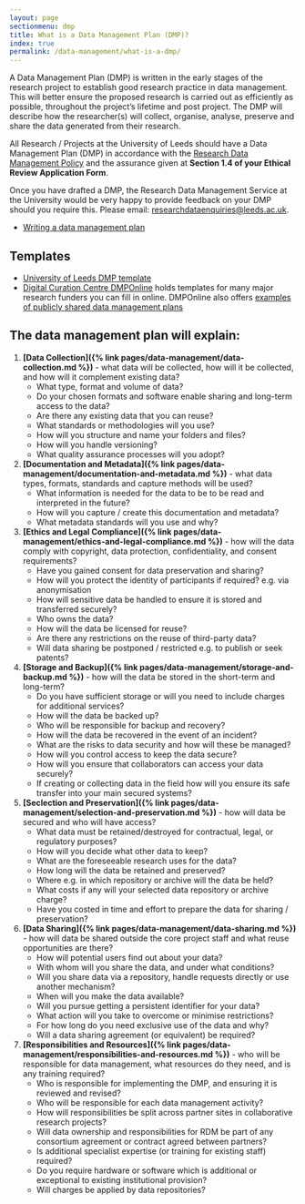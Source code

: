 ```yaml
---
layout: page
sectionmenu: dmp
title: What is a Data Management Plan (DMP)?
index: true
permalink: /data-management/what-is-a-dmp/
---
```


A Data Management Plan (DMP) is written in the early stages of the research project to establish good research practice in data management.  This will better ensure the proposed research is carried out as efficiently as possible, throughout the project’s lifetime and post project. The DMP will describe how the researcher(s) will collect, organise, analyse, preserve and share the data generated from their research.

All Research / Projects at the University of Leeds should have a Data Management Plan (DMP) in accordance with the [Research Data Management Policy](https://library.leeds.ac.uk/info/14062/research_data_management/68/research_data_management_policy) and the assurance given at **Section 1.4 of your Ethical Review Application Form**.

Once you have drafted a DMP, the Research Data Management Service at the University would be very happy to provide feedback on your DMP should you require this. Please email: [researchdataenquiries@leeds.ac.uk](mailto:researchdataenquiries@leeds.ac.uk). 

* [Writing a data management plan](https://library.leeds.ac.uk/info/14062/research_data_management/62/data_management_planning)

## Templates

* [University of Leeds DMP template](https://library.leeds.ac.uk/downloads/download/80/university_of_leeds_data_management_plan_template)
* [Digital Curation Centre DMPOnline](https://dmponline.dcc.ac.uk/) holds templates for many major research funders you can fill in online. DMPOnline also offers [examples of publicly shared data management plans](https://dmponline.dcc.ac.uk/public_plans)


## The data management plan will explain: 

1. **[Data Collection]({% link pages/data-management/data-collection.md %})** - what data will be collected, how will it be collected, and how will it complement existing data?
   * What type, format and volume of data?
   * Do your chosen formats and software enable sharing and long-term access to the data?
   * Are there any existing data that you can reuse?
   * What standards or methodologies will you use?
   * How will you structure and name your folders and files?
   * How will you handle versioning?
   * What quality assurance processes will you adopt?
2. **[Documentation and Metadata]({% link pages/data-management/documentation-and-metadata.md %})** - what data types, formats, standards and capture methods will be used?
   * What information is needed for the data to be to be read and interpreted in the future?
   * How will you capture / create this documentation and metadata?
   * What metadata standards will you use and why?
3. **[Ethics and Legal Compliance]({% link pages/data-management/ethics-and-legal-compliance.md %})** - how will the data comply with copyright, data protection, confidentiality, and consent requirements?
   * Have you gained consent for data preservation and sharing?
   * How will you protect the identity of participants if required? e.g. via anonymisation
   * How will sensitive data be handled to ensure it is stored and transferred securely?
   * Who owns the data?
   * How will the data be licensed for reuse?
   * Are there any restrictions on the reuse of third-party data?
   * Will data sharing be postponed / restricted e.g. to publish or seek patents?
4. **[Storage and Backup]({% link pages/data-management/storage-and-backup.md %})** - how will the data be stored in the short-term and long-term?
   * Do you have sufficient storage or will you need to include charges for additional services?
   * How will the data be backed up?
   * Who will be responsible for backup and recovery?
   * How will the data be recovered in the event of an incident?
   * What are the risks to data security and how will these be managed?
   * How will you control access to keep the data secure?
   * How will you ensure that collaborators can access your data securely?
   * If creating or collecting data in the field how will you ensure its safe transfer into your main secured systems?
5. **[Seclection and Preservation]({% link pages/data-management/selection-and-preservation.md %})** - how will data be secured and who will have access?
   * What data must be retained/destroyed for contractual, legal, or regulatory purposes?
   * How will you decide what other data to keep?
   * What are the foreseeable research uses for the data?
   * How long will the data be retained and preserved?
   * Where e.g. in which repository or archive will the data be held?
   * What costs if any will your selected data repository or archive charge?
   * Have you costed in time and effort to prepare the data for sharing / preservation?
6. **[Data Sharing]({% link pages/data-management/data-sharing.md %})** - how will data be shared outside the core project staff and what reuse opportunities are there?
   * How will potential users find out about your data?
   * With whom will you share the data, and under what conditions?
   * Will you share data via a repository, handle requests directly or use another mechanism?
   * When will you make the data available?
   * Will you pursue getting a persistent identifier for your data?
   * What action will you take to overcome or minimise restrictions?
   * For how long do you need exclusive use of the data and why?
   * Will a data sharing agreement (or equivalent) be required?
7. **[Responsibilities and Resources]({% link pages/data-management/responsibilities-and-resources.md %})** - who will be responsible for data management, what resources do they need, and is any training required?
   * Who is responsible for implementing the DMP, and ensuring it is reviewed and revised?
   * Who will be responsible for each data management activity?
   * How will responsibilities be split across partner sites in collaborative research projects?
   * Will data ownership and responsibilities for RDM be part of any consortium agreement or contract agreed between partners?
   * Is additional specialist expertise (or training for existing staff) required?
   * Do you require hardware or software which is additional or exceptional to existing institutional provision?
   * Will charges be applied by data repositories?
